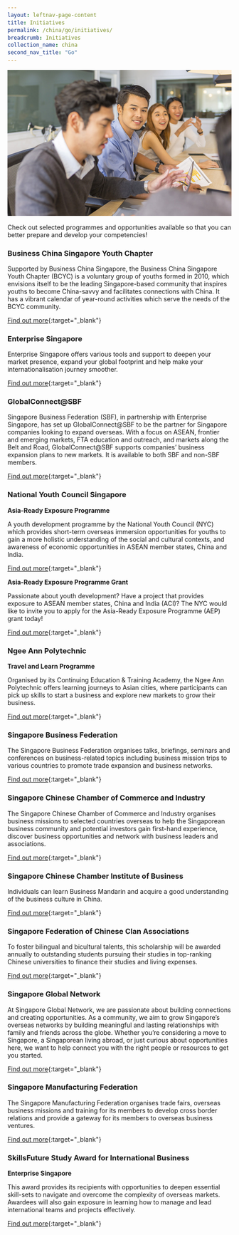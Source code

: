 ```yaml
---
layout: leftnav-page-content
title: Initiatives
permalink: /china/go/initiatives/
breadcrumb: Initiatives
collection_name: china
second_nav_title: "Go"
---
```


![banner-asean-go-for-professionals](\images\asean-professionals\For-young-professionals-new.jpg)

Check out selected programmes and opportunities available so that you can better prepare and develop your competencies!

### **Business China Singapore Youth Chapter**

Supported by Business China Singapore, the Business China Singapore Youth Chapter (BCYC) is a voluntary group of youths formed in 2010, which envisions itself to be the leading Singapore-based community that inspires youths to become China-savvy and facilitates connections with China. It has a vibrant calendar of year-round activities which serve the needs of the BCYC community.

[Find out more](https://www.businesschina.org.sg/en/for-youths/business-china-youth-chapter/){:target="_blank"}

### **Enterprise Singapore**

Enterprise Singapore offers various tools and support to deepen your market presence, expand your global footprint and help make your internationalisation journey smoother.

[Find out more](https://www.enterprisesg.gov.sg/keepgrowing/go-global){:target="_blank"}

### **GlobalConnect@SBF**

Singapore Business Federation (SBF), in partnership with Enterprise Singapore, has set up GlobalConnect@SBF to be the partner for Singapore companies looking to expand overseas. With a focus on ASEAN, frontier and emerging markets, FTA education and outreach, and markets along the Belt and Road, GlobalConnect@SBF supports companies’ business expansion plans to new markets. It is available to both SBF and non-SBF members.

[Find out more](https://globalconnect.sbf.org.sg/){:target="_blank"}

### **National Youth Council Singapore**

**Asia-Ready Exposure Programme**

A youth development programme by the National Youth Council (NYC) which provides short-term overseas immersion opportunities for youths to gain a more holistic understanding of the social and cultural contexts, and awareness of economic opportunities in ASEAN member states, China and India.

[Find out more](https://www.nyc.gov.sg/en/initiatives/programmes/asia-ready-exposure-programme/){:target="_blank"}

**Asia-Ready Exposure Programme Grant**

Passionate about youth development? Have a project that provides exposure to ASEAN member states, China and India (ACI)? The NYC would like to invite you to apply for the Asia-Ready Exposure Programme (AEP) grant today!

[Find out more](https://go.gov.sg/aepgrant){:target="_blank"}

### **Ngee Ann Polytechnic**

**Travel and Learn Programme**

Organised by its Continuing Education & Training Academy, the Ngee Ann Polytechnic offers learning journeys to Asian cities, where participants can pick up skills to start a business and explore new markets to grow their business.

[Find out more](https://www.np.edu.sg/travelandlearn/Pages/default.aspx){:target="_blank"}

### **Singapore Business Federation**

The Singapore Business Federation organises talks, briefings, seminars and conferences on business-related topics including business mission trips to various countries to promote trade expansion and business networks.

[Find out more](https://www.sbf.org.sg/){:target="_blank"}

### **Singapore Chinese Chamber of Commerce and Industry**

The Singapore Chinese Chamber of Commerce and Industry organises business missions to selected countries overseas to help the Singaporean business community and potential investors gain first-hand experience, discover business opportunities and network with business leaders and associations.

[Find out more](https://www.sccci.org.sg/){:target="_blank"}

### **Singapore Chinese Chamber Institute of Business**

Individuals can learn Business Mandarin and acquire a good understanding of the business culture in China.

[Find out more](http://www.scciob.edu.sg/){:target="_blank"}

### **Singapore Federation of Chinese Clan Associations**

To foster bilingual and bicultural talents, this scholarship will be awarded annually to outstanding students pursuing their studies in top-ranking Chinese universities to finance their studies and living expenses.

[Find out more](https://sfcca.sg/en/sfccascholarship/){:target="_blank"}

### **Singapore Global Network**

At Singapore Global Network, we are passionate about building connections and creating opportunities. As a community, we aim to grow Singapore’s overseas networks by building meaningful and lasting relationships with family and friends across the globe. Whether you’re considering a move to Singapore, a Singaporean living abroad, or just curious about opportunities here, we want to help connect you with the right people or resources to get you started.

[Find out more](http://www.singaporeglobalnetwork.gov.sg/){:target="_blank"}

### **Singapore Manufacturing Federation**

The Singapore Manufacturing Federation organises trade fairs, overseas business missions and training for its members to develop cross border relations and provide a gateway for its members to overseas business ventures.

[Find out more](https://www.smfederation.org.sg/focus-area/internationalization){:target="_blank"}

### **SkillsFuture Study Award for International Business**

**Enterprise Singapore**

This award provides its recipients with opportunities to deepen essential skill-sets to navigate and overcome the complexity of overseas markets. Awardees will also gain exposure in learning how to manage and lead international teams and projects effectively.

[Find out more](https://programmes.myskillsfuture.sg/Portal/ProgramDetails.aspx?ProgID=P00000057){:target="_blank"}